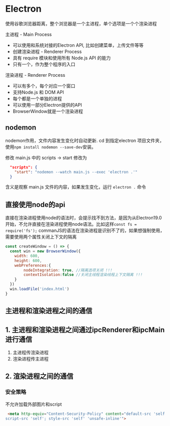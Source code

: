 # Electron
使用谷歌浏览器距离，整个浏览器是一个主进程，单个选项是一个个渲染进程

主进程 - Main Process
- 可以使用和系统对接的Electron API, 比如创建菜单，上传文件等等
- 创建渲染进程 - Renderer Process
- 具有 require 模块和使用所有 Node.js API 的能力
- 只有一个，作为整个程序的入口

渲染进程 - Renderer Process
- 可以有多个，每个对应一个窗口
- 支持Node.js 和 DOM API
- 每个都是一个单独的进程
- 可以使用一部分Electron提供的API
- BrowserWindow就是一个渲染进程

## nodemon
nodemon作用，文件内容发生变化时自动更新. cd 到指定electron 项目文件夹，使用`npm install nodemon --save-dev`安装。

修改 main.js 中的 scripts -> start 修改为
```json
  "scripts": {
    "start": "nodemon --watch main.js --exec 'electron .'"
  }
```
含义是观察 main.js 文件的内容，如果发生变化，运行 `electron .` 命令

## 直接使用node的api
直接在渲染进程使用node的语法时，会提示找不到方法，是因为从Electron19.0开始，不允许直接在渲染进程使用node语法。比如这样`const fs = require('fs');` commanJS的语法在渲染进程是识别不了的，如果想强制使用，需要使用两个属性关闭上下文的隔离
```js
const createWindow = () => {
  const win = new BrowserWindow({
    width: 600,
    height: 600,
    webPreferences:{
        nodeIntegration: true, //隔离选项关闭 !!!
        contextIsolation:false //关闭主线程渲染线程上下文隔离 !!!
    }
  })
  win.loadFile('index.html')
}
```

## 主进程和渲染进程之间的通信

## 1. 主进程和渲染进程之间通过ipcRenderer和ipcMain进行通信
1. 主进程传渲染进程
2. 渲染进程传主进程

## 2. 渲染进程之间的通信



### 安全策略
不允许加载外部图片和script
```html
 <meta http-equiv="Content-Security-Policy" content="default-src 'self'; img-src 'self' data:;
script-src 'self'; style-src 'self' 'unsafe-inline'">
```